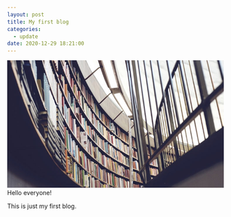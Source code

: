```yaml
---
layout: post
title: My first blog
categories:
  - update
date: 2020-12-29 18:21:00
---
```


<img src="/images/fulls/03.jpg" class="fit image"> Hello everyone!

This is just my first blog.
